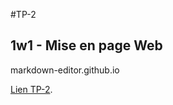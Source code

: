 #TP-2

## 1w1 - Mise en page Web

markdown-editor.github.io

[Lien TP-2](https://laylaygh.github.io/TP-2/).
